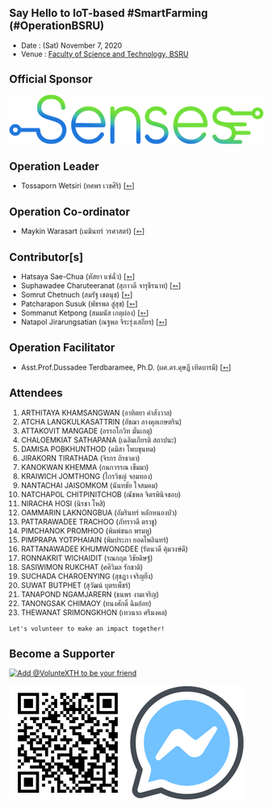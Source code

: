 ## Say Hello to IoT-based #SmartFarming (#OperationBSRU)

+ Date : (Sat) November 7, 2020
+ Venue : [Faculty of Science and Technology, BSRU](http://sci.bsru.ac.th/)

## Official Sponsor
[![](OperationBSRU/pic/senses-logo.png "Industrial Internet of Things platform (IIoT) Customization dashboard and Data logger for Industrial Internet of Things device.")](https://www.sensesiot.com/)

## Operation Leader
+ Tossaporn Wetsiri (ทศพร เวชศิริ) [[➳](https://www.facebook.com/wetsiri)]

## Operation Co-ordinator
+ Maykin Warasart (เมฆินทร์ วรศาสตร์) [[➳](http://mk.in.th)]

## Contributor[s]
+ Hatsaya Sae-Chua (หัสยา แซ่ฉั่ว) [[➳](https://www.facebook.com/profile.php?id=100005176634024)]
+ Suphawadee Charuteeranat (สุภาวดี จารุธีรนาท) [[➳](https://www.facebook.com/thdeemiss03)]
+ Somrut Chetnuch (สมรัฐ เชตนุช) [[➳](https://www.facebook.com/somrut.chetnuch)]
+ Patcharapon Susuk (พัชรพล สู่สุข) [[➳](https://www.facebook.com/Forestwick)]
+ Sommanut Ketpong (สมมนัส เกตุผ่อง) [[➳](https://www.facebook.com/tong.ketpong)]
+ Natapol Jirarungsatian (ณฐพล จิระรุ่งเสถียร) [[➳](https://web.facebook.com/profile.php?id=100000170964455)]

## Operation Facilitator
+ Asst.Prof.Dussadee Terdbaramee, Ph.D. (ผศ.ดร.ดุษฎี เทิดบารมี) [[➳](https://www.facebook.com/dussadee.tredbaramee)]

## Attendees
1. ARTHITAYA KHAMSANGWAN (อาทิตยา คำสังวาล) <!--- [[Cert](OperationBSRU/attendance/VXOpBSRU-20201107-ARTHITAYA-KHAMSANGWAN.pdf)] -->
1. ATCHA LANGKULKASATTRIN (อัชฌา ลางคุลเกษตริน)
1. ATTAKOVIT MANGADE (อรรถโกวิท มั่นเกตุ)
1. CHALOEMKIAT SATHAPANA (เฉลิมเกียรติ สถาปนะ)
1. DAMISA POBKHUNTHOD (ดมิสา โพบขุนทด)
1. JIRAKORN TIRATHADA (จิรกร ถิรธาดา)
1. KANOKWAN KHEMMA (กนกวรรณ เข็มมา)
1. KRAIWICH JOMTHONG (ไกรวิชญ์ จอมทอง)
1. NANTACHAI JAISOMKOM (นันทชัย ใจสมคม)
1. NATCHAPOL CHITPINITCHOB (ณัชพล จิตรพินิจชอบ)
1. NIRACHA HOSI (นิรชา โหสิ)
1. OAMMARIN LAKNONGBUA (อัมรินทร์ หลักหนองบัว)
1. PATTARAWADEE TRACHOO (ภัทราวดี ตราชู)
1. PIMCHANOK PROMHOO (พิมพ์ชนก พรมหู)
1. PIMPRAPA YOTPHAIAIN (พิมประภา ยอดไพอินทร์)
1. RATTANAWADEE KHUMWONGDEE (รัตนวดี คุ้มวงษ์ดี)
1. RONNAKRIT WICHAIDIT (รณกฤต วิชัยดิษฐ์)
1. SASIWIMON RUKCHAT (ศศิวิมล รักชาติ)
1. SUCHADA CHAROENYING (สุชฎา เจริญยิ่ง)
1. SUWAT BUTPHET (สุวัฒน์ บุตรเพ็ชร์)
1. TANAPOND NGAMJARERN (ธนพร งามเจริญ)
1. TANONGSAK CHIMAOY (ทนงศักดิ์ ฉิมอ้อย)
1. THEWANAT SRIMONGKHON (เทวนาถ ศรีมงคล)

```markdown
Let's volunteer to make an impact together!
```

## Become a Supporter

[![](https://scdn.line-apps.com/n/line_add_friends/btn/en.png "Add @VolunteXTH to be your friend")](https://lin.ee/cnIgUj4)

[![](/@VolunteXTH.png "Add @VolunteXTH to be your friend")](https://line.me/R/ti/p/@voluntex)
[![](/fb-m.png "Talk to us via FB messenger")](https://m.me/VolunteXTH)
